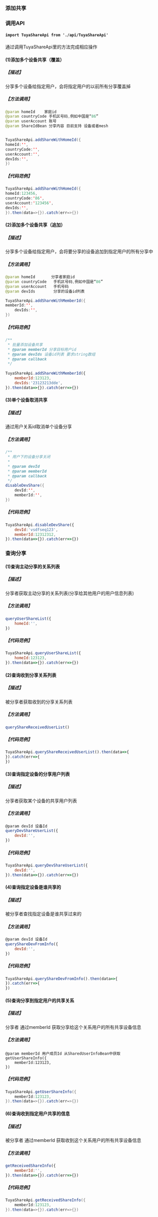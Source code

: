 ### 添加共享
### 调用API
#### `import TuyaShareApi from './api/TuyaShareApi'`

通过调用TuyaShareApi里的方法完成相应操作
#### (1)添加多个设备共享（覆盖）

##### 【描述】

分享多个设备给指定用户，会将指定用户的以前所有分享覆盖掉

##### 【方法调用】

```java
@param homeId	 家庭id
@param countryCode 手机区号码,例如中国是“86”
@param userAccount 账号
@param ShareIdBean 分享内容 目前支持 设备或者mesh


TuyaShareApi.addShareWithHomeId({
homeId:'',
countryCode:'',
userAccount:'',
devIds:'',
})

```

##### 【代码范例】

```java
TuyaShareApi.addShareWithHomeId({
homeId:123456,
countryCode:'86',
userAccount:'123456',
devIds:'',
}).then(data=>{}).catch(err=>{})
```

#### (2)添加多个设备共享（追加）

##### 【描述】

分享多个设备给指定用户，会将要分享的设备追加到指定用户的所有分享中

##### 【方法调用】

```java
@param homeId		分享者家庭id
@param countryCode   手机区号码,例如中国是“86”
@param userAccount   手机号码
@param devIds 		 分享的设备id列表

TuyaShareApi.addShareWithMemberId({
memberId:'',
	devIds:'',
})

```

##### 【代码范例】



```js
/**
 * 批量添加设备共享
 * @param memberId 分享目标用户id
 * @param devIds 设备id列表 要求string数组
 * @param callback
 */
 
TuyaShareApi.addShareWithMemberId({
	memberId:123123,
	devIds:'23123213dde',
}).then(data=>{}).catch(err=>{})

```



#### (3)单个设备取消共享

##### 【描述】

通过用户关系id取消单个设备分享

##### 【方法调用】

```java
/**
 * 用户下的设备分享关闭
 *
 * @param devId
 * @param memberId
 * @param callback
 */
disableDevShare({
	devId:'',
	memberId:'',
})

```

##### 【代码范例】

```js
TuyaShareApi.disableDevShare({
	devId:'vsdfseq123',
	memberId:12312312,
}).then(data=>{}).catch(err=>{})
```

### 查询分享

#### (1)查询主动分享的关系列表

##### 【描述】

分享者获取主动分享的关系列表(分享给其他用户的用户信息列表)

##### 【方法调用】

```js
queryUserShareList({
	homeId:'',
})

```

##### 【代码范例】

```js
TuyaShareApi.queryUserShareList({
	homeId:123123,
}).then(data=>{}).catch(err=>{})
```

#### (2)查询收到分享关系列表

##### 【描述】

被分享者获取收到的分享关系列表

##### 【方法调用】

```js
queryShareReceivedUserList()

```

##### 【代码范例】

```js
TuyaShareApi.queryShareReceivedUserList().then(data=>{
}).catch(err=>{
})

```

#### (3)查询指定设备的分享用户列表

##### 【描述】

分享者获取某个设备的共享用户列表

##### 【方法调用】

```js
@param devId 设备Id
queryDevShareUserList({
	devId:'',
})

```

##### 【代码范例】

```js
TuyaShareApi.queryDevShareUserList({
	devId:'',
}).then(data=>{}).catch(err=>{})
```

#### (4)查询指定设备是谁共享的

##### 【描述】

被分享者查找指定设备是谁共享过来的

##### 【方法调用】

```js
@param devId 设备Id
queryShareDevFromInfo({
	devId:'',
})

```

##### 【代码范例】

```js
TuyaShareApi.queryShareDevFromInfo().then(data=>{
}).catch(err=>{
})
```

#### (5)查询分享到指定用户的共享关系

##### 【描述】

分享者 通过memberId 获取分享给这个关系用户的所有共享设备信息

##### 【方法调用】

```
@param memberId 用户成员Id 从SharedUserInfoBean中获取
getUserShareInfo({
	memberId:123123,
})

```

##### 【代码范例】

```java
TuyaShareApi.getUserShareInfo({
	memberId:123123,
}).then(data=>{}).catch(err=>{})
```

#### (6)查询收到指定用户共享的信息

##### 【描述】

被分享者 通过memberId 获取收到这个关系用户的所有共享设备信息

##### 【方法调用】

```js
getReceivedShareInfo({
	memberId:'',
}).then(data=>{}).catch(err=>{})

```

##### 【代码范例】

```java
TuyaShareApi.getReceivedShareInfo({
	memberId:123123,
}).then(data=>{}).catch(err=>{})
```


### 